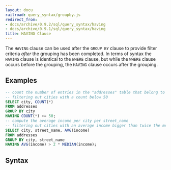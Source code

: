```yaml
---
layout: docu
railroad: query_syntax/groupby.js
redirect_from:
- docs/archive/0.9.2/sql/query_syntax/having
- docs/archive/0.9.1/sql/query_syntax/having
title: HAVING Clause
---
```


The `HAVING` clause can be used after the `GROUP BY` clause to provide filter criteria *after* the grouping has been completed. In terms of syntax the `HAVING` clause is identical to the `WHERE` clause, but while the `WHERE` clause occurs before the grouping, the `HAVING` clause occurs after the grouping.

## Examples

```sql
-- count the number of entries in the "addresses" table that belong to each different city
-- filtering out cities with a count below 50
SELECT city, COUNT(*)
FROM addresses
GROUP BY city
HAVING COUNT(*) >= 50;
-- compute the average income per city per street_name
-- filtering out cities with an average income bigger than twice the median income
SELECT city, street_name, AVG(income)
FROM addresses
GROUP BY city, street_name
HAVING AVG(income) > 2 * MEDIAN(income);
```

## Syntax

<div id="rrdiagram"></div>